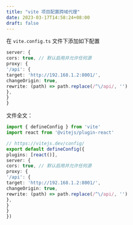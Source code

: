 ```yaml
---
title: "vite 项目配置跨域代理"
date: 2023-03-17T14:58:24+08:00
draft: false
---
```


在 `vite.config.ts` 文件下添加如下配置 ```ts server: { cors: true, // 默认启用并允许任何源 proxy: { '/api': { target: 'http://192.168.1.2:8001/', changeOrigin: true, rewrite: (path) => path.replace(/^\/api/, '') }, } } ```  文件全文： ```ts import { defineConfig } from 'vite' import react from '@vitejs/plugin-react'  // https://vitejs.dev/config/ export default defineConfig({ plugins: [react()], server: { cors: true, // 默认启用并允许任何源 proxy: { '/api': { target: 'http://192.168.1.2:8001/', changeOrigin: true, rewrite: (path) => path.replace(/^\/api/, '') }, } } })  ```

